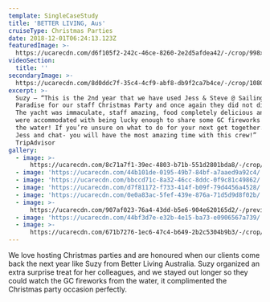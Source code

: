 ```yaml
---
template: SingleCaseStudy
title: 'BETTER LIVING, Aus'
cruiseType: Christmas Parties
date: 2018-12-01T06:24:13.123Z
featuredImage: >-
  https://ucarecdn.com/d6f105f2-242c-46ce-8260-2e2d5afdea42/-/crop/998x847/0,83/-/preview/
videoSection:
  title: ''
secondaryImage: >-
  https://ucarecdn.com/8d0ddc7f-35c4-4cf9-abf8-db9f2ca7b4ce/-/crop/1080x905/0,715/-/preview/
excerpt: >-
  Suzy – “This is the 2nd year that we have used Jess & Steve @ Sailing in
  Paradise for our staff Christmas Party and once again they did not disappoint!
  The yacht was immaculate, staff amazing, food completely delicious and we even
  were accommodated with being lucky enough to share some GC fireworks while on
  the water! If you’re unsure on what to do for your next get together... Call
  Jess and chat- you will have the most amazing time with this crew!”
  TripAdvisor
gallery:
  - image: >-
      https://ucarecdn.com/8c71a7f1-39ec-4803-b71b-551d2801bda8/-/crop/1080x780/0,126/-/preview/
  - image: 'https://ucarecdn.com/44b101de-0195-49b7-84bf-a7aaed9a92c4/'
  - image: 'https://ucarecdn.com/bbccd71c-8a32-46cc-8ddc-0f9c81c49862/'
  - image: 'https://ucarecdn.com/d7f81172-f733-414f-b09f-79d4456a4528/'
  - image: 'https://ucarecdn.com/0e0a83ac-5fef-439e-876a-71d5d9d8f02b/'
  - image: >-
      https://ucarecdn.com/907af023-76a4-43dd-b5e6-904e620165d2/-/preview/-/enhance/66/
  - image: 'https://ucarecdn.com/44bf3d7e-e32b-4e15-ba73-e0906567a739/'
  - image: >-
      https://ucarecdn.com/671b7276-1ec6-47c4-b649-2b2c5304b9b3/-/crop/1080x932/0,618/-/preview/
---
```

We love hosting Christmas parties and are honoured when our clients come back the next year like Suzy from Better Living Australia. Suzy organized an extra surprise treat for her colleagues, and we stayed out longer so they could watch the GC fireworks from the water, it complimented the Christmas party occasion perfectly.
